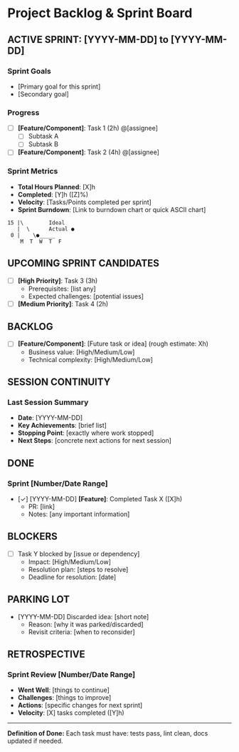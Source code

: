 # Project Backlog & Sprint Board

## ACTIVE SPRINT: [YYYY-MM-DD] to [YYYY-MM-DD]

### Sprint Goals

- [Primary goal for this sprint]
- [Secondary goal]

### Progress

- [ ] **[Feature/Component]**: Task 1 (2h) @[assignee]
  - [ ] Subtask A
  - [ ] Subtask B
- [ ] **[Feature/Component]**: Task 2 (4h) @[assignee]

### Sprint Metrics

- **Total Hours Planned**: [X]h
- **Completed**: [Y]h ([Z]%)
- **Velocity**: [Tasks/Points completed per sprint]
- **Sprint Burndown**: [Link to burndown chart or quick ASCII chart]

```ascii
15 |\        Ideal
   |  \      Actual ●
 0 |    \●_____
    M  T  W  T  F
```

## UPCOMING SPRINT CANDIDATES

- [ ] **[High Priority]**: Task 3 (3h)
  - Prerequisites: [list any]
  - Expected challenges: [potential issues]
- [ ] **[Medium Priority]**: Task 4 (2h)

## BACKLOG

- [ ] **[Feature/Component]**: [Future task or idea] (rough estimate: Xh)
  - Business value: [High/Medium/Low]
  - Technical complexity: [High/Medium/Low]

## SESSION CONTINUITY

### Last Session Summary

- **Date**: [YYYY-MM-DD]
- **Key Achievements**: [brief list]
- **Stopping Point**: [exactly where work stopped]
- **Next Steps**: [concrete next actions for next session]

## DONE

### Sprint [Number/Date Range]

- [✓] [YYYY-MM-DD] **[Feature]**: Completed Task X ([X]h)
  - PR: [link]
  - Notes: [any important information]

## BLOCKERS

- [ ] Task Y blocked by [issue or dependency]
  - Impact: [High/Medium/Low]
  - Resolution plan: [steps to resolve]
  - Deadline for resolution: [date]

## PARKING LOT

- [YYYY-MM-DD] Discarded idea: [short note]
  - Reason: [why it was parked/discarded]
  - Revisit criteria: [when to reconsider]

## RETROSPECTIVE

### Sprint Review [Number/Date Range]

- **Went Well**: [things to continue]
- **Challenges**: [things to improve]
- **Actions**: [specific changes for next sprint]
- **Velocity**: [X] tasks completed ([Y]h)

---

**Definition of Done:** Each task must have: tests pass, lint clean, docs updated if needed.
